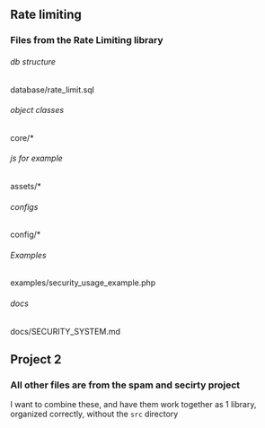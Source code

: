 ## Rate limiting
### Files from the Rate Limiting library
###### db structure
database/rate_limit.sql
###### object classes
core/*
###### js for example
assets/*
###### configs
config/*
###### Examples
examples/security_usage_example.php
###### docs
docs/SECURITY_SYSTEM.md


## Project 2
### All other files are from the spam and secirty project

I want to combine these, and have them work together as 1 library, organized correctly, without the `src` directory